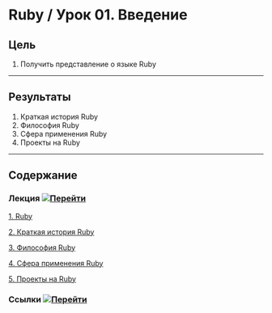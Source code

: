 # Ruby / Урок 01. Введение

## Цель

1. Получить представление о языке Ruby

***

## Результаты 

1. Краткая история Ruby
2. Философия Ruby
3. Сфера применения Ruby
4. Проекты на Ruby

***

## Содержание

### Лекция [![Перейти](https://img.shields.io/badge/-%D0%9F%D0%B5%D1%80%D0%B5%D0%B9%D1%82%D0%B8-blue)](1.Лекция.md)
           
[1. Ruby](1.Лекция.md#1.-Ruby)

[2. Краткая история Ruby](1.Лекция.md#2.-Краткая-история-Ruby)

[3. Философия Ruby](1.Лекция.md#3.-Философия-Ruby)

[4. Сфера применения Ruby](1.Лекция.md#4.-Сфера-применения-Ruby)

[5. Проекты на Ruby](1.Лекция.md#5.-Проекты-на-Ruby)

### Ссылки [![Перейти](https://img.shields.io/badge/-%D0%9F%D0%B5%D1%80%D0%B5%D0%B9%D1%82%D0%B8-blue)](2.Ссылки.md)